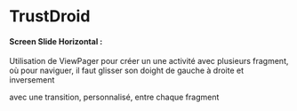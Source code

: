 # TrustDroid

#### __Screen Slide Horizontal :__

Utilisation de ViewPager pour créer un une activité avec plusieurs fragment, où pour naviguer, il faut glisser son doight de gauche à droite et inversement

avec une transition, personnalisé, entre chaque fragment
